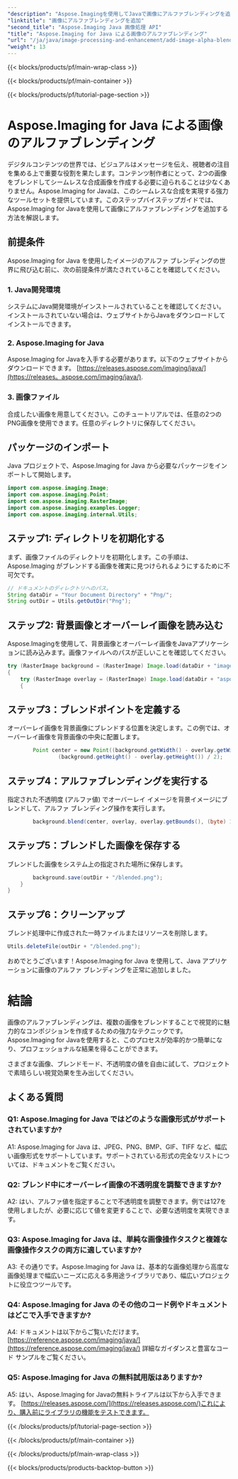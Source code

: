 ```yaml
---
"description": "Aspose.Imagingを使用してJavaで画像にアルファブレンディングを追加する方法を学びましょう。ステップバイステップのガイドに従って、魅力的な視覚効果を作成しましょう。"
"linktitle": "画像にアルファブレンディングを追加"
"second_title": "Aspose.Imaging Java 画像処理 API"
"title": "Aspose.Imaging for Java による画像のアルファブレンディング"
"url": "/ja/java/image-processing-and-enhancement/add-image-alpha-blending/"
"weight": 13
---
```


{{< blocks/products/pf/main-wrap-class >}}

{{< blocks/products/pf/main-container >}}

{{< blocks/products/pf/tutorial-page-section >}}

# Aspose.Imaging for Java による画像のアルファブレンディング

デジタルコンテンツの世界では、ビジュアルはメッセージを伝え、視聴者の注目を集める上で重要な役割を果たします。コンテンツ制作者にとって、2つの画像をブレンドしてシームレスな合成画像を作成する必要に迫られることは少なくありません。Aspose.Imaging for Javaは、このシームレスな合成を実現する強力なツールセットを提供しています。このステップバイステップガイドでは、Aspose.Imaging for Javaを使用して画像にアルファブレンディングを追加する方法を解説します。

## 前提条件

Aspose.Imaging for Java を使用したイメージのアルファ ブレンディングの世界に飛び込む前に、次の前提条件が満たされていることを確認してください。

### 1. Java開発環境
システムにJava開発環境がインストールされていることを確認してください。インストールされていない場合は、ウェブサイトからJavaをダウンロードしてインストールできます。

### 2. Aspose.Imaging for Java
Aspose.Imaging for Javaを入手する必要があります。以下のウェブサイトからダウンロードできます。 [https://releases.aspose.com/imaging/java/](https://releases。aspose.com/imaging/java/).

### 3. 画像ファイル
合成したい画像を用意してください。このチュートリアルでは、任意の2つのPNG画像を使用できます。任意のディレクトリに保存してください。

## パッケージのインポート

Java プロジェクトで、Aspose.Imaging for Java から必要なパッケージをインポートして開始します。

```java
import com.aspose.imaging.Image;
import com.aspose.imaging.Point;
import com.aspose.imaging.RasterImage;
import com.aspose.imaging.examples.Logger;
import com.aspose.imaging.internal.Utils;
```

## ステップ1: ディレクトリを初期化する

まず、画像ファイルのディレクトリを初期化します。この手順は、Aspose.Imaging がブレンドする画像を確実に見つけられるようにするために不可欠です。

```java
// ドキュメントのディレクトリへのパス。
String dataDir = "Your Document Directory" + "Png/";
String outDir = Utils.getOutDir("Png");
```

## ステップ2: 背景画像とオーバーレイ画像を読み込む

Aspose.Imagingを使用して、背景画像とオーバーレイ画像をJavaアプリケーションに読み込みます。画像ファイルへのパスが正しいことを確認してください。

```java
try (RasterImage background = (RasterImage) Image.load(dataDir + "image0.png"))
{
    try (RasterImage overlay = (RasterImage) Image.load(dataDir + "aspose_logo.png"))
    {
```

## ステップ3：ブレンドポイントを定義する

オーバーレイ画像を背景画像にブレンドする位置を決定します。この例では、オーバーレイ画像を背景画像の中央に配置します。

```java
        Point center = new Point((background.getWidth() - overlay.getWidth()) / 2,
                (background.getHeight() - overlay.getHeight()) / 2);
```

## ステップ4：アルファブレンディングを実行する

指定された不透明度 (アルファ値) でオーバーレイ イメージを背景イメージにブレンドして、アルファ ブレンディング操作を実行します。

```java
        background.blend(center, overlay, overlay.getBounds(), (byte) 127);
```

## ステップ5：ブレンドした画像を保存する

ブレンドした画像をシステム上の指定された場所に保存します。

```java
        background.save(outDir + "/blended.png");
    }
}
```

## ステップ6：クリーンアップ

ブレンド処理中に作成された一時ファイルまたはリソースを削除します。

```java
Utils.deleteFile(outDir + "/blended.png");
```

おめでとうございます！Aspose.Imaging for Java を使用して、Java アプリケーションに画像のアルファ ブレンディングを正常に追加しました。

# 結論

画像のアルファブレンディングは、複数の画像をブレンドすることで視覚的に魅力的なコンポジションを作成するための強力なテクニックです。Aspose.Imaging for Javaを使用すると、このプロセスが効率的かつ簡単になり、プロフェッショナルな結果を得ることができます。

さまざまな画像、ブレンドモード、不透明度の値を自由に試して、プロジェクトで素晴らしい視覚効果を生み出してください。

## よくある質問

### Q1: Aspose.Imaging for Java ではどのような画像形式がサポートされていますか?

A1: Aspose.Imaging for Java は、JPEG、PNG、BMP、GIF、TIFF など、幅広い画像形式をサポートしています。サポートされている形式の完全なリストについては、ドキュメントをご覧ください。

### Q2: ブレンド中にオーバーレイ画像の不透明度を調整できますか?

A2: はい、アルファ値を指定することで不透明度を調整できます。例では127を使用しましたが、必要に応じて値を変更することで、必要な透明度を実現できます。

### Q3: Aspose.Imaging for Java は、単純な画像操作タスクと複雑な画像操作タスクの両方に適していますか?

A3: その通りです。Aspose.Imaging for Java は、基本的な画像処理から高度な画像処理まで幅広いニーズに応える多用途ライブラリであり、幅広いプロジェクトに役立つツールです。

### Q4: Aspose.Imaging for Java のその他のコード例やドキュメントはどこで入手できますか?

A4: ドキュメントは以下からご覧いただけます。 [https://reference.aspose.com/imaging/java/](https://reference.aspose.com/imaging/java/) 詳細なガイダンスと豊富なコード サンプルをご覧ください。

### Q5: Aspose.Imaging for Java の無料試用版はありますか?

A5: はい、Aspose.Imaging for Javaの無料トライアルは以下から入手できます。 [https://releases.aspose.com/](https://releases.aspose.com/)これにより、購入前にライブラリの機能をテストできます。

{{< /blocks/products/pf/tutorial-page-section >}}

{{< /blocks/products/pf/main-container >}}

{{< /blocks/products/pf/main-wrap-class >}}

{{< blocks/products/products-backtop-button >}}
